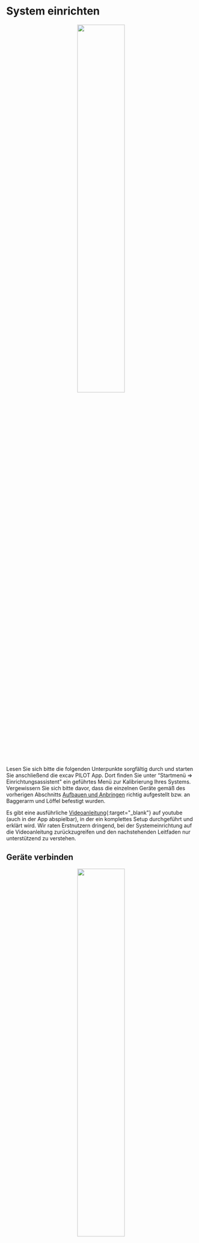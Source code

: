 # System einrichten
<!-- ![Startbildschirm](assistant_start.png) -->
<p align="center" width="100%">
  <img width="50%" src="/erste_schritte/images_erste_schritte/assistant_start.png"/>
</p>

Lesen Sie sich bitte die folgenden Unterpunkte sorgfältig durch und starten Sie anschließend die excav PILOT App. Dort finden Sie unter “Startmenü => Einrichtungsassistent" ein geführtes Menü zur Kalibrierung Ihres Systems. Vergewissern Sie sich bitte davor, dass die einzelnen Geräte gemäß des vorherigen Abschnitts [Aufbauen und Anbringen](https://docs.excav.de/erste_schritte/aufbauen_und_anbringen/) richtig aufgestellt bzw. an Baggerarm und Löffel befestigt wurden. 

Es gibt eine ausführliche [Videoanleitung](https://www.youtube.com/watch?v=dZmhDPmHHl0){:target="_blank"} auf youtube (auch in der App abspielbar), in der ein komplettes Setup durchgeführt und erklärt wird. Wir raten Erstnutzern dringend, bei der Systemeinrichtung auf die Videoanleitung zurückzugreifen und den nachstehenden Leitfaden nur unterstützend zu verstehen.

## Geräte verbinden
<!-- ![Verbundene Geräte](assistant_con_devices.png) -->
<p align="center" width="100%">
  <img width="50%" src="/erste_schritte/images_erste_schritte/assistant_con_devices.png"/>
</p>


Bevor Sie mit der Konfiguration des Systems starten können, müssen Basisstation, Anzeige und der Sensor verbunden sein. Sollte die Verbindung eines oder mehrerer Geräte fehlschlagen, prüfen Sie bitte zuerst den Akkustand und ob die entsprechenden Geräte eingeschaltet sind. Versuchen Sie bei dennoch anhaltenden Verbindungsproblemen die Geräte näher zusammenzubringen.

## Arbeitsplatz anlegen/laden
<p align="center" width="100%">
  <img width="50%" src="/erste_schritte/images_erste_schritte/AnlegenLaden_Arbeitsplatz.png"/>
</p>

Um einen neuen Arbeitsplatz anzulegen, wählen Sie "Neuer Arbeitsplatz". Sie können hier auch einen bereits angelegten Arbeitsplatz laden. Das Laden eines Arbeitsplatzes wird [hier](https://docs.excav.de/app/funktionen/arbeitseinstellungen/arbeitsplatz_laden/) beschrieben.

## Baumaschine wählen
<p align="center" width="100%">
  <img width="50%" src="/erste_schritte/images_erste_schritte/assistant_select_machine.png"/>
</p>

Wählen Sie hier die Baumaschine aus, an der Sie den PILOT anbringen wollen. Der Einrichtungsprozess läuft für jede Maschine gleich ab. Einzig der Messstab wird direkt geladen und bedarf keiner weiteren Kalibrierung. 

## Schaufel vermessen
<!-- ![Schaufel vermessen](assistant_cal_shovel.png) -->
<p align="center" width="100%">
  <img width="50%" src="/erste_schritte/images_erste_schritte/assistant_cal_shovel.png"/>
</p>

Die nachstehenden Schritte müssen sorgfältig ausgeführt werden, da ansonsten Messfehler entstehen, die sich in der späteren Arbeit fortsetzen. Bitte messen Sie bis auf eine Nachkommastelle genau.

Bestimmen Sie zuerst die Breite der Schaufelschneide und tragen Sie den Wert in der App ein.

Danach bestimmen Sie den seitlichen Versatz (Einrückung) des Sensors. Dies ist die Distanz von der Sensormitte bis zur von der Fahrerkabine gesehen rechten Außenseite der Schaufel. Tragen Sie den ermittelten Wert in die App ein.
!!! info "Abgenutzte Schaufelschneide" 
    Bei manchen Schaufeln sind die Seitenwände leicht angeschrägt oder die Schneide steht etwas über. Messen Sie in diesem Fall die geschätzte Distanz bis zum äußersten Punkt der Schaufelschneide.   

Wie Sie die Höhe der Schaufel mithilfe des Kalibriertools ablesen wird Ihnen im nächsten Kapitel erklärt.

## Kalibriertool anbringen
<p align="center" width="100%">
  <img width="75%" src="/erste_schritte/images_erste_schritte/Kalibriertool_Laengenmessung.png"/>
  <img width="75%" src="/erste_schritte/images_erste_schritte/Kalibriertool_Anbringen.png"/>
</p>

Gehen Sie bei der Anbringen des Kalibriertools an der Schaufel wie folgt vor: 

* Positionieren Sie die Schaufel mit der Schneide auf einem ebenen und stabilen Untergrund. Die Schneide darf nicht einsinken.
* Bringen Sie anschließend das Kalibriertool an der Schaufelseite an, sodass der blaue Punkt auf dem Sensor in der Mitte des kleinen Rohres erscheint.
* Befestigen Sie den Meterstab so in der Halterung am Ende des Kalibriertools, dass dieser am Ort der Schaufelschneide den Boden berührt. Der Meterstab kann durch leichtes Drücken in das Kalibriertool fixiert werden.
* Lesen Sie anschließend die Höhe ab. Sie ist der Abstand zwischen Schaufelschneide und Markierung (Kerbe) am Kalibriertool.

Lassen Sie das Kalibriertool mit Meterstab für den nachfolgenden Schritt an der Schaufel befestigt.

## Schaufel justieren
<p align = "center" width="100%">
  <img width="38%" src="/erste_schritte/images_erste_schritte/assistant_shovel_perpendicular.png"/>
  <img width="52.01%" src="/erste_schritte/images_erste_schritte/Kalibriertool_Ausrichtung.png"/>
</p>

Heben Sie die Schaufel als nächstes leicht an und neigen Sie diese, bis die Spitze des Meterstabs exakt mit der Schneide übereinstimmt. Das Kalibriertool mit fixiertem Meterstab dient Ihnen dabei als Hilfe, das Lot zu finden. Holen Sie sich hierzu ggf. eine zweite Person zu Hilfe, die die Position von der Seite überprüft. Ist die angegebene Position eingenommen, dann bestätigen Sie dies in der App mit “Weiter”. 

## Schaufelecke wählen
<!-- ![Schaufelecke wählen](assistant_select_corner.png) -->
<p align = "center" width="100%">
  <img width="50%" src="/erste_schritte/images_erste_schritte/assistant_select_corner.png"/>
</p>

Als nächstes können Sie die gewünschte Schaufelecke auswählen. Von dieser wird die Höhendifferenz zur Planierfläche berechnet. Des Weiteren wird sie zur Erfassung von Punkten auf der Baustelle herangezogen. 
Den genauesten Messwert erhalten Sie an der am nächsten zum Sensor befindlichen Ecke. Bei stark abgenutzten Ecken der Schneide empfiehlt sich die mittlere Position zum Antasten von Punkten, bei denen primär die Höhe relevant ist.

## Referenzpunkt setzen
<!-- ![Referenzpunkt setzen](assistant_set_ref.png) -->
<p align = "center" width="100%">
  <img width="49%" src="/erste_schritte/images_erste_schritte/assistant_set_ref.png"/>
  <img width="49%" src="/erste_schritte/images_erste_schritte/assistant_set_ref2.png"/>
</p>

Der Referenzpunkt dient als Nullpunkt, von dem aus alle weiteren Maße errechnet werden. Hierfür bietet sich eine Stelle auf der Baustelle an, die über den gesamten Bauverlauf verfügbar bleibt, jederzeit gut zu erreichen ist und freie Sicht auf den Himmel bietet.
Zur Erfassung des Referenzpunkts müssen Sie die ausgewählte Schaufelecke an die entsprechende Stelle bewegen, auf “Referenzpunkt setzen” klicken und dann 3 Sekunden warten, bis der Referenzpunkt vermessen ist.

